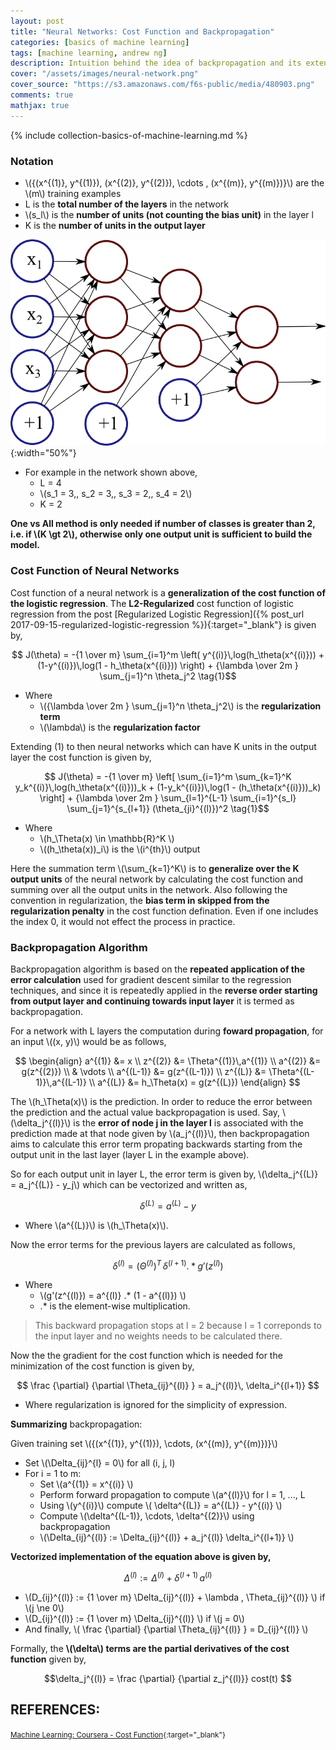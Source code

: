 ```yaml
---
layout: post
title: "Neural Networks: Cost Function and Backpropagation"
categories: [basics of machine learning]
tags: [machine learning, andrew ng]
description: Intuition behind the idea of backpropagation and its extension to calculate cost function
cover: "/assets/images/neural-network.png"
cover_source: "https://s3.amazonaws.com/f6s-public/media/480903.png"
comments: true
mathjax: true
---
```


{% include collection-basics-of-machine-learning.md %}

### Notation
* \\({(x^{(1)}, y^{(1)}), (x^{(2)}, y^{(2)}), \cdots , (x^{(m)}, y^{(m)})}\\) are the \\(m\\) training examples
* L is the **total number of the layers** in the network
* \\(s_l\\) is the **number of units (not counting the bias unit)** in the layer l
* K is the **number of units in the output layer**

![Neural Network Notations](/assets/2017-10-03-neural-networks-cost-function-and-back-propagation/fig-1-neural-network-notations.png?raw=true){:width="50%"}

* For example in the network shown above, 
  * L = 4
  * \\(s_1 = 3,\, s_2 = 3,\, s_3 = 2,\, s_4 = 2\\)
  * K = 2

**One vs All method is only needed if number of classes is greater than 2, i.e. if \\(K \gt 2\\), otherwise only one output unit is sufficient to build the model.**

### Cost Function of Neural Networks
Cost function of a neural network is a **generalization of the cost function of the logistic regression**. The **L2-Regularized** cost function of logistic regression from the post [Regularized Logistic Regression]({% post_url 2017-09-15-regularized-logistic-regression %}){:target="_blank"}  is given by,

$$ J(\theta) = -{1 \over m} \sum_{i=1}^m \left( y^{(i)}\,log(h_\theta(x^{(i)})) + (1-y^{(i)})\,log(1 - h_\theta(x^{(i)})) \right) + {\lambda \over 2m } \sum_{j=1}^n \theta_j^2 \tag{1}$$

* Where 
  * \\({\lambda \over 2m } \sum_{j=1}^n \theta_j^2\\) is the **regularization term**
  * \\(\lambda\\) is the **regularization factor**

Extending (1) to then neural networks which can have K units in the output layer the cost function is given by,

$$ J(\theta) = -{1 \over m} \left[ \sum_{i=1}^m \sum_{k=1}^K y_k^{(i)}\,log(h_\theta(x^{(i)}))_k + (1-y_k^{(i)})\,log(1 - (h_\theta(x^{(i)}))_k) \right] + {\lambda \over 2m } \sum_{l=1}^{L-1} \sum_{i=1}^{s_l} \sum_{j=1}^{s_{l+1}} (\theta_{ji}^{(l)})^2 \tag{1}$$

* Where
  * \\(h_\Theta(x) \in \mathbb{R}^K \\)
  * \\((h_\theta(x))_i\\) is the \\(i^{th}\\) output

Here the summation term \\(\sum_{k=1}^K\\) is to **generalize over the K output units** of the neural network by calculating the cost function and summing over all the output units in the network. Also following the convention in regularization, the **bias term in skipped from the regularization penalty** in the cost function defination. Even if one includes the index 0, it would not effect the process in practice.

### Backpropagation Algorithm
Backpropagation algorithm is based on the **repeated application of the error calculation** used for gradient descent similar to the regression techniques, and since it is repeatedly applied in the **reverse order starting from output layer and continuing towards input layer** it is termed as backpropagation.

For a network with L layers the computation during **foward propagation**, for an input \\((x, y)\\) would be as follows,

$$
  \begin{align}
    a^{(1)} &= x \\
    z^{(2)} &= \Theta^{(1)}\,a^{(1)} \\
    a^{(2)} &= g(z^{(2)}) \\
    & \vdots \\
    a^{(L-1)} &= g(z^{(L-1)}) \\
    z^{(L)} &= \Theta^{(L-1)}\,a^{(L-1)} \\
    a^{(L)} &= h_\Theta(x) = g(z^{(L)})
  \end{align}
$$

The \\(h_\Theta(x)\\) is the prediction. In order to reduce the error between the prediction and the actual value backpropagation is used. Say, \\(\delta_j^{(l)}\\) is the **error of node j in the layer l** is associated with the prediction made at that node given by \\(a_j^{(l)}\\), then backpropagation aims to calculate this error term propating backwards starting from the output unit in the last layer (layer L in the example above).

So for each output unit in layer L, the error term is given by, \\(\delta_j^{(L)} = a_j^{(L)} - y_j\\) which can be vectorized and written as, 

$$ \delta^{(L)} = a^{(L)} - y $$

* Where \\(a^{(L)}\\) is \\(h_\Theta(x)\\).

Now the error terms for the previous layers are calculated as follows,

$$ \delta^{(l)} = (\Theta^{(l)})^T\,\delta^{(l+1)} .* g'(z^{(l)}) $$

* Where 
  * \\(g'(z^{(l)}) = a^{(l)} .* (1 - a^{(l)}) \\)
  * .* is the element-wise multiplication.

> This backward propagation stops at l = 2 because l = 1 correponds to the input layer and no weights needs to be calculated there.

Now the the gradient for the cost function which is needed for the minimization of the cost function is given by,

$$ \frac {\partial} {\partial \Theta_{ij}^{(l)} } = a_j^{(l)}\, \delta_i^{(l+1)}  $$

* Where regularization is ignored for the simplicity of expression.

**Summarizing** backpropagation:

Given training set \\({(x^{(1)}, y^{(1)}), \cdots, (x^{(m)}, y^{(m)})}\\)

* Set \\(\Delta_{ij}^{l} = 0\\) for all (i, j, l)
* For i = 1 to m:
  * Set \\(a^{(1)} = x^{(i)} \\)
  * Perform forward propagation to compute \\(a^{(l)}\\) for l = 1, ..., L
  * Using \\(y^{(i)}\\) compute \\( \delta^{(L)} = a^{(L)} - y^{(i)} \\)
  * Compute \\(\delta^{(L-1)}, \cdots, \delta^{(2)}\\) using backpropagation
  * \\(\Delta\_{ij}^{(l)} := \Delta\_{ij}^{(l)} + a_j^{(l)} \delta_i^{(l+1)} \\)

**Vectorized implementation of the equation above is given by,** 

$$\Delta^{(l)} := \Delta^{(l)} + \delta^{(l+1)}\,a^{(l)} $$ 

* \\(D_{ij}^{(l)} := {1 \over m} \Delta\_{ij}^{(l)} + \lambda \, \Theta\_{ij}^{(l)} \\) if \\(j \ne 0\\)
* \\(D_{ij}^{(l)} := {1 \over m} \Delta\_{ij}^{(l)} \\) if \\(j = 0\\)
* And finally, \\( \frac {\partial} {\partial \Theta_{ij}^{(l)} } = D\_{ij}^{(l)} \\)

Formally, the **\\(\delta\\) terms are the partial derivatives of the cost function** given by,

$$\delta_j^{(l)} = \frac {\partial} {\partial z_j^{(l)}} cost(t) $$

## REFERENCES:

<small>[Machine Learning: Coursera - Cost Function](https://www.coursera.org/learn/machine-learning/lecture/na28E/cost-function){:target="_blank"}</small>